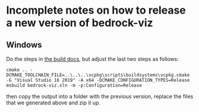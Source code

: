 # Incomplete notes on how to release a new version of bedrock-viz

## Windows

Do the steps in [the build docs](BUILD.md), but adjust the last two steps as follows:
```
cmake .. -DCMAKE_TOOLCHAIN_FILE=..\..\..\vcpkg\scripts\buildsystems\vcpkg.cmake -G "Visual Studio 16 2019" -A x64 -DCMAKE_CONFIGURATION_TYPES=Release
msbuild bedrock-viz.sln -m -p:Configuration=Release
```
then copy the output into a folder with the previous version, replace the files that we generated above and zip it up.
